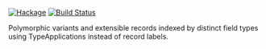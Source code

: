 [![Hackage](https://img.shields.io/hackage/v/data-distinct.svg)](https://hackage.haskell.org/package/data-distinct)
[![Build Status](https://secure.travis-ci.org/louispan/data-distinct.png?branch=master)](http://travis-ci.org/louispan/data-distinct)

Polymorphic variants and extensible records indexed by distinct field types using TypeApplications instead of record labels.